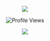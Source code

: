<p align="center">
  <img src="https://cdn.discordapp.com/attachments/842398436766908436/877292205511942184/inosuke.gif](https://cdn.discordapp.com/attachments/877577345781870625/992342720041459743/Inosuke.gif">
</p>

<p align="center">
  <img src="https://komarev.com/ghpvc/?username=xhfw" alt="Profile Views">
</p>

<p align="center">
  <img src="https://github-readme-stats.vercel.app/api/?username=xhfw&title_color=4F8CC9&text_color=9f9f9f&show_icons=true&bg_color=00000000&hide_border=true&        icon_color=4F8CC9&hide_title=true" />
</p>
